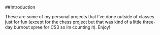 ##Introduction

These are some of my personal projects that I've done outside of classes just for fun (except for the chess project but that was kind of a little three-day burnout spree for CS3 so im counting it). Enjoy!
